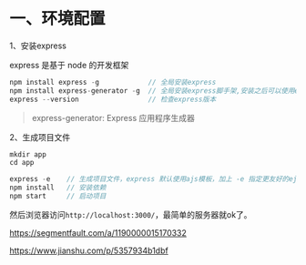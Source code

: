 # 一、环境配置

1、安装express

express 是基于 node 的开发框架

```js
npm install express -g            // 全局安装express
npm install express-generator -g  // 全局安装express脚手架,安装之后可以使用express命令
express --version                 // 检查express版本
```
>express-generator: Express 应用程序生成器

2、生成项目文件

```js
mkdir app
cd app

express -e    // 生成项目文件，express 默认使用ajs模板，加上 -e 指定更友好的ejs模板
npm install   // 安装依赖
npm start     // 启动项目
```
然后浏览器访问`http://localhost:3000/`，最简单的服务器就ok了。


https://segmentfault.com/a/1190000015170332

https://www.jianshu.com/p/5357934b1dbf
